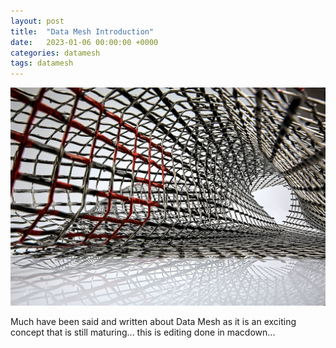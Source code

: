 ```yaml
---
layout: post
title:  "Data Mesh Introduction"
date:   2023-01-06 00:00:00 +0000
categories: datamesh
tags: datamesh
---
```


![Mesh](/images/2023-01-06-data-mesh-intro/mesh.jpg)

Much have been said and written about Data Mesh as it is an exciting concept that is still maturing...  this is editing done in macdown...